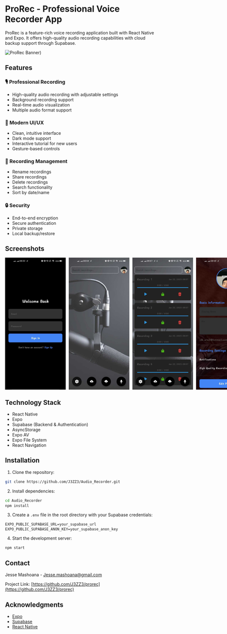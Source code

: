 # ProRec - Professional Voice Recorder App

ProRec is a feature-rich voice recording application built with React Native and Expo. It offers high-quality audio recording capabilities with cloud backup support through Supabase.

![ProRec Banner](https://github.com/J3ZZ3/Documentation-Assets/blob/main/Audio%20Recorder/banner.png))

## Features

### 🎙️ Professional Recording
- High-quality audio recording with adjustable settings
- Background recording support
- Real-time audio visualization
- Multiple audio format support

### 📱 Modern UI/UX
- Clean, intuitive interface
- Dark mode support
- Interactive tutorial for new users
- Gesture-based controls

### 💾 Recording Management
- Rename recordings
- Share recordings
- Delete recordings
- Search functionality
- Sort by date/name

### 🔒 Security
- End-to-end encryption
- Secure authentication
- Private storage
- Local backup/restore

## Screenshots

<div style="display: flex; gap: 10px;">
    <img src="https://raw.githubusercontent.com/J3ZZ3/Audio_Recorder/main/assets/images/screenshot-login.jpg" width="200" alt="Login Screen">
    <img src="https://github.com/J3ZZ3/Documentation-Assets/blob/main/Audio%20Recorder/screenshot-recorder.jpg" width="200" alt="Recorder Screen">
    <img src="https://github.com/J3ZZ3/Documentation-Assets/blob/main/Audio%20Recorder/screenshot-list.jpg" width="200" alt="Recordings List">
    <img src="https://github.com/J3ZZ3/Documentation-Assets/blob/main/Audio%20Recorder/screenshot-profile.jpg" width="200" alt="Profile Screen">
</div>

## Technology Stack

- React Native
- Expo
- Supabase (Backend & Authentication)
- AsyncStorage
- Expo AV
- Expo File System
- React Navigation

## Installation

1. Clone the repository:
```bash
git clone https://github.com/J3ZZ3/Audio_Recorder.git
```

2. Install dependencies:
```bash
cd Audio_Recorder
npm install
```

3. Create a `.env` file in the root directory with your Supabase credentials:
```
EXPO_PUBLIC_SUPABASE_URL=your_supabase_url
EXPO_PUBLIC_SUPABASE_ANON_KEY=your_supabase_anon_key
```

4. Start the development server:
```bash
npm start
```


## Contact

Jesse Mashoana - Jesse.mashoana@gmail.com

Project Link: [https://github.com/J3ZZ3/prorec](https://github.com/J3ZZ3/prorec)

## Acknowledgments

- [Expo](https://expo.dev/)
- [Supabase](https://supabase.io/)
- [React Native](https://reactnative.dev/)



